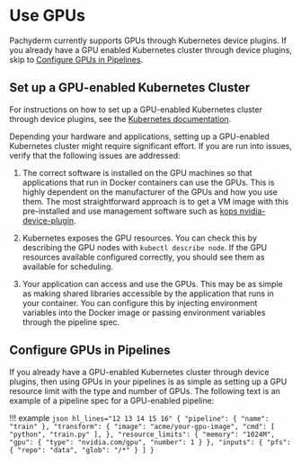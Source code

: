 # Use GPUs

Pachyderm currently supports GPUs through Kubernetes device plugins. If you
already have a GPU enabled Kubernetes cluster through device plugins, skip to
[Configure GPUs in Pipelines](#configure-gpus-in-pipelines).

## Set up a GPU-enabled Kubernetes Cluster

For instructions on how to set up a GPU-enabled Kubernetes cluster through
device plugins, see the
[Kubernetes documentation](https://kubernetes.io/docs/tasks/manage-gpus/scheduling-gpus/).

Depending your hardware and applications, setting up a GPU-enabled Kubernetes
cluster might require significant effort. If you are run into issues, verify
that the following issues are addressed:

1. The correct software is installed on the GPU machines so that applications
   that run in Docker containers can use the GPUs. This is highly dependent on
   the manufacturer of the GPUs and how you use them. The most straightforward
   approach is to get a VM image with this pre-installed and use management
   software such as
   [kops nvidia-device-plugin](https://github.com/kubernetes/kops/tree/master/hooks/nvidia-device-plugin).

2. Kubernetes exposes the GPU resources. You can check this by describing the
   GPU nodes with `kubectl describe node`. If the GPU resources available
   configured correctly, you should see them as available for scheduling.

3. Your application can access and use the GPUs. This may be as simple as making
   shared libraries accessible by the application that runs in your container.
   You can configure this by injecting environment variables into the Docker
   image or passing environment variables through the pipeline spec.

## Configure GPUs in Pipelines

If you already have a GPU-enabled Kubernetes cluster through device plugins,
then using GPUs in your pipelines is as simple as setting up a GPU resource
limit with the type and number of GPUs. The following text is an example of a
pipeline spec for a GPU-enabled pipeline:

!!! example
`json hl_lines="12 13 14 15 16" { "pipeline": { "name": "train" }, "transform": { "image": "acme/your-gpu-image", "cmd": [ "python", "train.py" ], }, "resource_limits": { "memory": "1024M", "gpu": { "type": "nvidia.com/gpu", "number": 1 } }, "inputs": { "pfs": { "repo": "data", "glob": "/*" } ] }`
